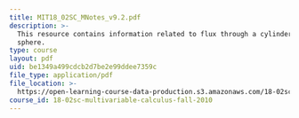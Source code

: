 ```yaml
---
title: MIT18_02SC_MNotes_v9.2.pdf
description: >-
  This resource contains information related to flux through a cylinder and
  sphere.
type: course
layout: pdf
uid: be1349a499cdcb2d7be2e99ddee7359c
file_type: application/pdf
file_location: >-
  https://open-learning-course-data-production.s3.amazonaws.com/18-02sc-multivariable-calculus-fall-2010/be1349a499cdcb2d7be2e99ddee7359c_MIT18_02SC_MNotes_v9.2.pdf
course_id: 18-02sc-multivariable-calculus-fall-2010
---
```

